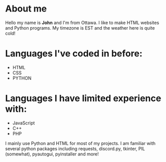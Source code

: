 <h1>About me</h1>
<p>Hello my name is <strong>John</strong> and I'm from Ottawa. I like to make HTML websites and Python programs. My timezone is EST and the weather here is quite cold!</p>
<h1>Languages I've coded in before:</h1>
<ul>
  <li>HTML</li>
  <li>CSS</li>
  <li>PYTHON</li>
</ul>
<h1>Languages I have limited experience with:</h1>
<ul>
  <li>JavaScript</li>
  <li>C++</li>
  <li>PHP</li>
</ul>
<p>I mainly use Python and HTML for most of my projects. I am familiar with several python packages including requests, discord.py, tkinter, PIL (somewhat), pyautogui, pyinstaller and more!</p>



